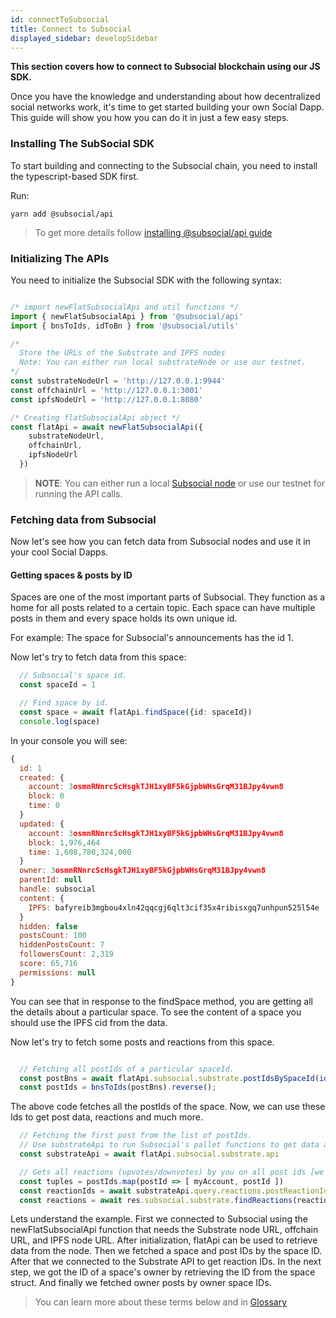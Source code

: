 ```yaml
---
id: connectToSubsocial
title: Connect to Subsocial
displayed_sidebar: developSidebar
---
```

**This section covers how to connect to Subsocial blockchain using our JS SDK.**

Once you have the knowledge and understanding about how decentralized social networks work, it's time to get started building your own Social Dapp. This guide will show you how you can do it in just a few easy steps.

### Installing The SubSocial SDK

To start building and connecting to the Subsocial chain, you need to install the typescript-based SDK first.

Run:
```
yarn add @subsocial/api
```

> To get more details follow [installing @subsocial/api guide](../overview/installation)

### Initializing The APIs

You need to initialize the Subsocial SDK with the following syntax:

```typescript

/* import newFlatSubsocialApi and util functions */
import { newFlatSubsocialApi } from '@subsocial/api'
import { bnsToIds, idToBn } from '@subsocial/utils'

/* 
  Store the URLs of the Substrate and IPFS nodes 
  Note: You can either run local substrateNode or use our testnet.
*/
const substrateNodeUrl = 'http://127.0.0.1:9944'
const offchainUrl = 'http://127.0.0.1:3001'
const ipfsNodeUrl = 'http://127.0.0.1:8080'

/* Creating flatSubsocialApi object */
const flatApi = await newFlatSubsocialApi({
    substrateNodeUrl,
    offchainUrl, 
    ipfsNodeUrl 
  })

```

> **NOTE**: You can either run a local [Subsocial node](https://github.com/dappforce/subsocial-node) or use our testnet for running the API calls.

### Fetching data from Subsocial

Now let's see how you can fetch data from Subsocial nodes and use it in your cool Social Dapps.

#### Getting spaces & posts by ID

Spaces are one of the most important parts of Subsocial. They function as a home for all posts related to a certain topic. Each space can have multiple posts in them and every space holds its own unique id.  

For example: The space for Subsocial's announcements has the id 1.

Now let's try to fetch data from this space:

```typescript
  // Subsocial's space id.
  const spaceId = 1 

  // Find space by id.
  const space = await flatApi.findSpace({id: spaceId})
  console.log(space)
```

In your console you will see:

```javascript
{
  id: 1
  created: {
    account: 3osmnRNnrcScHsgkTJH1xyBF5kGjpbWHsGrqM31BJpy4vwn8
    block: 0
    time: 0
  }
  updated: {
    account: 3osmnRNnrcScHsgkTJH1xyBF5kGjpbWHsGrqM31BJpy4vwn8
    block: 1,976,464
    time: 1,608,780,324,000
  }
  owner: 3osmnRNnrcScHsgkTJH1xyBF5kGjpbWHsGrqM31BJpy4vwn8
  parentId: null
  handle: subsocial
  content: {
    IPFS: bafyreib3mgbou4xln42qqcgj6qlt3cif35x4ribisxgq7unhpun525l54e
  }
  hidden: false
  postsCount: 100
  hiddenPostsCount: 7
  followersCount: 2,319
  score: 65,716
  permissions: null
}
```

You can see that in response to the findSpace method, you are getting all the details about a particular space. To see the content of a space you should use the IPFS cid from the data.

Now let's try to fetch some posts and reactions from this space.

```typescript

  // Fetching all postIds of a particular spaceId.
  const postBns = await flatApi.subsocial.substrate.postIdsBySpaceId(idToBn(spaceId))
  const postIds = bnsToIds(postBns).reverse();

```

The above code fetches all the postIds of the space. Now, we can use these Ids to get post data, reactions and much more.

```typescript
  // Fetching the first post from the list of postIds.
  // Use substrateApi to run Subsocial's pallet functions to get data about posts and content on the chain.
  const substrateApi = await flatApi.subsocial.substrate.api

  // Gets all reactions (upvotes/downvotes) by you on all post ids [we are using multi request from blockchain]
  const tuples = postIds.map(postId => [ myAccount, postId ])
  const reactionIds = await substrateApi.query.reactions.postReactionIdByAccount.multi(tuples)
  const reactions = await res.subsocial.substrate.findReactions(reactionIds as ReactionId[])

```

Lets understand the example. First we connected to Subsocial using the newFlatSubsocialApi function that
needs the Substrate node URL, offchain URL, and IPFS node URL. After initialization, flatApi can be
used to retrieve data from the node. Then we fetched a space and post IDs by the space ID. After that we
connected to the Substrate API to get reaction IDs. In the next step, we got the ID of a space's owner by
retrieving the ID from the space struct. And finally we fetched owner posts by owner space IDs. 

> You can learn more about these terms below and in [Glossary](/docs/glossary/overview)
